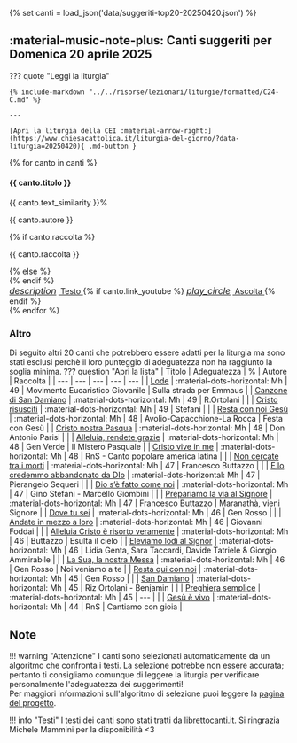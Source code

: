 {% set canti = load_json('data/suggeriti-top20-20250420.json') %}

## <span id="canti-suggeriti" class="text-primary-700 font-bold"> :material-music-note-plus: Canti suggeriti per Domenica 20 aprile 2025</span>

??? quote "Leggi la liturgia"

    {% include-markdown "../../risorse/lezionari/liturgie/formatted/C24-C.md" %}

    ---

    [Apri la liturgia della CEI :material-arrow-right:](https://www.chiesacattolica.it/liturgia-del-giorno/?data-liturgia=20250420){ .md-button }

<div class="grid md:grid-cols-2 lg:grid-cols-3 gap-6 mb-8">
  {% for canto in canti %}
  <div class="bg-white rounded-lg shadow-md overflow-hidden border-t-4 border-accent-500 flex flex-col">
    <div class="p-5 flex-grow">
      <div class="flex justify-between items-start">
        <h4 class="text-lg font-bold text-gray-800 mb-2">{{ canto.titolo }}</h4>
        <span class="bg-accent-100 text-accent-800 text-sm font-semibold rounded-full px-3 py-1">{{ canto.text_similarity }}%</span>
      </div>
      <p class="text-sm text-gray-600 mb-1">{{ canto.autore }}</p>
      {% if canto.raccolta %}
      <p class="text-sm text-gray-500 italic mb-3">{{ canto.raccolta }}</p>
      {% else %}
      <div class="mb-3"></div>
      {% endif %}
    </div>
    <div class="bg-gray-50 p-3 border-t border-gray-100 flex justify-between items-center">
      <a href="https://www.librettocanti.it/canto/{{ canto.titolo | lower | replace(' ', '-') }}-{{ canto.id_canti }}" class="text-accent-600 hover:text-accent-800 text-sm font-medium" target="_blank">
        <span class="flex items-center"><i class="material-icons" style="font-size: 1rem; margin-right: 0.25rem;">description</i> Testo</span>
      </a>
      {% if canto.link_youtube %}
      <a href="https://www.youtube.com/watch?v={{ canto.link_youtube }}" class="text-red-600 hover:text-red-800 text-sm font-medium" target="_blank">
        <span class="flex items-center"><i class="material-icons" style="font-size: 1rem; margin-right: 0.25rem;">play_circle</i> Ascolta</span>
      </a>
      {% endif %}
    </div>
  </div>
  {% endfor %}
</div>


### Altro
Di seguito altri 20 canti che potrebbero essere adatti per la liturgia ma sono stati esclusi perchè il loro punteggio di adeguatezza non ha raggiunto la soglia minima.
??? question "Apri la lista"
    | Titolo | Adeguatezza | % | Autore | Raccolta |
    | --- | --- | --- | --- | --- |
    | [Lode](https://www.librettocanti.it/canto/lode-2742) | :material-dots-horizontal: Mh | 49 | Movimento Eucaristico Giovanile | Sulla strada per Emmaus |
    | [Canzone di San Damiano](https://www.librettocanti.it/canto/canzone-di-san-damiano-2502) | :material-dots-horizontal: Mh | 49 | R.Ortolani |  |
    | [Cristo risusciti](https://www.librettocanti.it/canto/cristo-risusciti-146) | :material-dots-horizontal: Mh | 49 | Stefani |  |
    | [Resta con noi Gesù ](https://www.librettocanti.it/canto/resta-con-noi-ges-2444) | :material-dots-horizontal: Mh | 48 | Avolio-Capacchione-La Rocca | Festa con Gesù |
    | [Cristo nostra Pasqua](https://www.librettocanti.it/canto/cristo-nostra-pasqua-2953) | :material-dots-horizontal: Mh | 48 | Don Antonio Parisi |  |
    | [Alleluia, rendete grazie](https://www.librettocanti.it/canto/alleluia-rendete-grazie-2238) | :material-dots-horizontal: Mh | 48 | Gen Verde | Il Mistero Pasquale |
    | [Cristo vive in me](https://www.librettocanti.it/canto/cristo-vive-in-me-2621) | :material-dots-horizontal: Mh | 48 | RnS - Canto popolare america latina |  |
    | [Non cercate tra i morti](https://www.librettocanti.it/canto/non-cercate-tra-i-morti-2329) | :material-dots-horizontal: Mh | 47 | Francesco Buttazzo |  |
    | [E lo credemmo abbandonato da DIo](https://www.librettocanti.it/canto/e-lo-credemmo-abbandonato-da-dio-2301) | :material-dots-horizontal: Mh | 47 | Pierangelo Sequeri |  |
    | [Dio s’è fatto come noi](https://www.librettocanti.it/canto/dio-s-fatto-come-noi-160) | :material-dots-horizontal: Mh | 47 | Gino Stefani - Marcello Giombini |  |
    | [Prepariamo la via al Signore](https://www.librettocanti.it/canto/prepariamo-la-via-al-signore-1726) | :material-dots-horizontal: Mh | 47 | Francesco Buttazzo | Maranathà, vieni Signore |
    | [Dove tu sei](https://www.librettocanti.it/canto/dove-tu-sei-1931) | :material-dots-horizontal: Mh | 46 | Gen Rosso |  |
    | [Andate in mezzo a loro](https://www.librettocanti.it/canto/andate-in-mezzo-a-loro-428) | :material-dots-horizontal: Mh | 46 | Giovanni Foddai |  |
    | [Alleluia Cristo è risorto veramente](https://www.librettocanti.it/canto/alleluia-cristo-risorto-veramente-1891) | :material-dots-horizontal: Mh | 46 | Buttazzo | Esulta il cielo |
    | [Eleviamo lodi al Signor](https://www.librettocanti.it/canto/eleviamo-lodi-al-signor-1760) | :material-dots-horizontal: Mh | 46 | Lidia Genta, Sara Taccardi, Davide Tatriele & Giorgio Ammirabile |  |
    | [La Sua, la nostra Messa](https://www.librettocanti.it/canto/la-sua-la-nostra-messa-276) | :material-dots-horizontal: Mh | 46 | Gen Rosso | Noi veniamo a te |
    | [Resta qui con noi](https://www.librettocanti.it/canto/resta-qui-con-noi-382) | :material-dots-horizontal: Mh | 45 | Gen Rosso |  |
    | [San Damiano](https://www.librettocanti.it/canto/san-damiano-393) | :material-dots-horizontal: Mh | 45 | Riz Ortolani - Benjamin |  |
    | [Preghiera semplice](https://www.librettocanti.it/canto/preghiera-semplice-365) | :material-dots-horizontal: Mh | 45 | --- |  |
    | [Gesù è vivo](https://www.librettocanti.it/canto/ges-vivo-1860) | :material-dots-horizontal: Mh | 44 | RnS | Cantiamo con gioia |
## Note
!!! warning "Attenzione"
    I canti sono selezionati automaticamente da un algoritmo che confronta i testi. La selezione potrebbe non essere accurata; pertanto ti consigliamo comunque di leggere la liturgia per verificare personalmente l'adeguatezza dei suggerimenti!<br>Per maggiori informazioni sull'algoritmo di selezione puoi leggere la [pagina del progetto](https://hildegard.it/progetto/).

!!! info "Testi"
    I testi dei canti sono stati tratti da [librettocanti.it](https://www.librettocanti.it/). Si ringrazia Michele Mammini per la disponibilità <3


